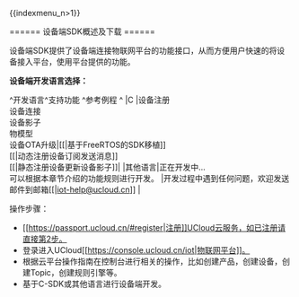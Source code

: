 {{indexmenu_n>1}}

====== 设备端SDK概述及下载 ======

设备端SDK提供了设备端连接物联网平台的功能接口，从而方便用户快速的将设备接入平台，使用平台提供的功能。

**设备端开发语言选择：**

^开发语言^支持功能                                                                                      ^参考例程                                                                                     ^
|C   |设备注册<html><br></html>设备连接<html><br></html>设备影子<html><br></html>物模型<html><br></html>设备OTA升级|[[|基于FreeRTOS的SDK移植]]<html><br></html>[[|动态注册设备订阅发送消息]]<html><br></html>[[|静态注册设备更新设备影子]]|
|其他语言|正在开发中... <html><br></html>可以根据本章节介绍的功能规则进行开发。                                             |开发过程中遇到任何问题，欢迎发送邮件到邮箱[[|iot-help@ucloud.cn]]                                             |

操作步骤：

  - [[https://passport.ucloud.cn/#register|注册]]UCloud云服务，如已注册请直接第2步。
  - 登录进入UCloud[[https://console.ucloud.cn/iot|物联网平台]]。
  - 根据云平台操作指南在控制台进行相关的操作，比如创建产品，创建设备，创建Topic，创建规则引擎等。
  - 基于C-SDK或其他语言进行设备端开发。

